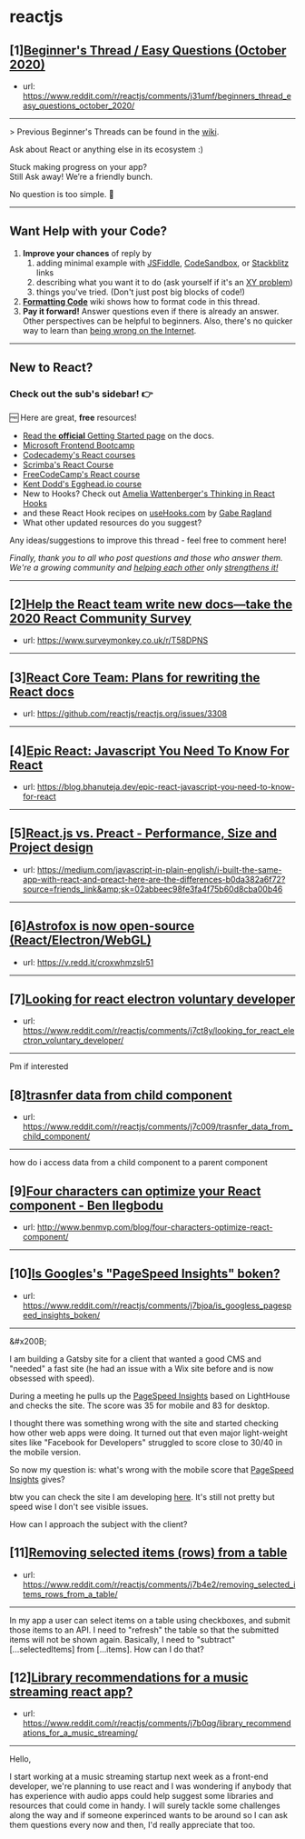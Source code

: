# reactjs
## [1][Beginner's Thread / Easy Questions (October 2020)](https://www.reddit.com/r/reactjs/comments/j31umf/beginners_thread_easy_questions_october_2020/)
- url: https://www.reddit.com/r/reactjs/comments/j31umf/beginners_thread_easy_questions_october_2020/
---
&gt; Previous Beginner's Threads can be found in the [wiki][wiki previous threads].

Ask about React or anything else in its ecosystem :)

Stuck making progress on your app?  
Still Ask away! We’re a friendly bunch.

No question is too simple. 🙂

---

## Want Help with your Code?

1. **Improve your chances** of reply by
   1. adding minimal example with [JSFiddle][jsfiddle], [CodeSandbox][code sandbox], or [Stackblitz][stackblitz] links
   1. describing what you want it to do (ask yourself if it's an [XY problem](https://meta.stackexchange.com/questions/66377/what-is-the-xy-problem))
   1. things you've tried. (Don't just post big blocks of code!)
1. **[Formatting Code][wiki formatting code]** wiki shows how to format code in this thread.
1. **Pay it forward!** Answer questions even if there is already an answer. Other perspectives can be helpful to beginners. Also, there's no quicker way to learn than [being wrong on the Internet][being wrong on the internet].

---

## New to React?

### Check out the sub's **sidebar**! 👉

🆓 Here are great, **free** resources!

- [Read the **official** Getting Started page][official getting started page] on the docs.
- [Microsoft Frontend Bootcamp][microsoft frontend bootcamp]
- [Codecademy's React courses][codecademy's react courses]
- [Scrimba's React Course][scrimba's react course]
- [FreeCodeCamp's React course][freecodecamp's react course]
- [Kent Dodd's Egghead.io course][kent dodd's egghead.io course]
- New to Hooks? Check out [Amelia Wattenberger's Thinking in React Hooks][thinking in react hooks]
- and these React Hook recipes on [useHooks.com][usehooks.com] by [Gabe Ragland](https://twitter.com/gabe_ragland)
- What other updated resources do you suggest?

Any ideas/suggestions to improve this thread - feel free to comment here!

_Finally, thank you to all who post questions and those who answer them. We're a growing community and [helping each other][learn by teaching] only [strengthens it!][learn in public]_

---

[usehooks.com]: https://usehooks.com/
[thinking in react hooks]: https://wattenberger.com/blog/react-hooks
[freecodecamp's react course]: https://www.freecodecamp.org/news/learn-react-course/
[microsoft frontend bootcamp]: https://www.reddit.com/r/reactjs/comments/auu02f/microsoft_has_open_sourced_their_frontend/
[official getting started page]: https://reactjs.org/docs/getting-started.html
[/u/acemarke]: https://www.reddit.com/u/acemarke
[suggested resources for learning react]: http://blog.isquaredsoftware.com/2017/12/blogged-answers-learn-react/
[kent dodd's egghead.io course]: http://kcd.im/beginner-react
[codecademy's react courses]: https://www.codecademy.com/catalog/language/javascript
[scrimba's react course]: https://scrimba.com/g/glearnreact
[wiki formatting code]: https://www.reddit.com/r/reactjs/wiki/index#wiki_formatting_code
[wiki previous threads]: https://www.reddit.com/r/reactjs/wiki/index#wiki_previous_threads
[code sandbox]: https://codesandbox.io/s/new
[jsfiddle]: https://jsfiddle.net/Luktwrdm/
[stackblitz]: https://stackblitz.com/
[being wrong on the internet]: https://xkcd.com/386/
[tweet organization]: https://twitter.com/dan_abramov/status/1027245759232651270?lang=en
[get started with redux]: https://www.reddit.com/r/reactjs/wiki/index#wiki_getting_started_with_redux
[learn by teaching]: https://en.wikipedia.org/wiki/Learning_by_teaching
[learn in public]: https://www.swyx.io/writing/learn-in-public/
## [2][Help the React team write new docs—take the 2020 React Community Survey](https://www.reddit.com/r/reactjs/comments/j5iqj3/help_the_react_team_write_new_docstake_the_2020/)
- url: https://www.surveymonkey.co.uk/r/T58DPNS
---

## [3][React Core Team: Plans for rewriting the React docs](https://www.reddit.com/r/reactjs/comments/j72x6r/react_core_team_plans_for_rewriting_the_react_docs/)
- url: https://github.com/reactjs/reactjs.org/issues/3308
---

## [4][Epic React: Javascript You Need To Know For React](https://www.reddit.com/r/reactjs/comments/j7afir/epic_react_javascript_you_need_to_know_for_react/)
- url: https://blog.bhanuteja.dev/epic-react-javascript-you-need-to-know-for-react
---

## [5][React.js vs. Preact - Performance, Size and Project design](https://www.reddit.com/r/reactjs/comments/j78pkg/reactjs_vs_preact_performance_size_and_project/)
- url: https://medium.com/javascript-in-plain-english/i-built-the-same-app-with-react-and-preact-here-are-the-differences-b0da382a6f72?source=friends_link&amp;sk=02abbeec98fe3fa4f75b60d8cba00b46
---

## [6][Astrofox is now open-source (React/Electron/WebGL)](https://www.reddit.com/r/reactjs/comments/j6kutn/astrofox_is_now_opensource_reactelectronwebgl/)
- url: https://v.redd.it/croxwhmzslr51
---

## [7][Looking for react electron voluntary developer](https://www.reddit.com/r/reactjs/comments/j7ct8y/looking_for_react_electron_voluntary_developer/)
- url: https://www.reddit.com/r/reactjs/comments/j7ct8y/looking_for_react_electron_voluntary_developer/
---
Pm if interested
## [8][trasnfer data from child component](https://www.reddit.com/r/reactjs/comments/j7c009/trasnfer_data_from_child_component/)
- url: https://www.reddit.com/r/reactjs/comments/j7c009/trasnfer_data_from_child_component/
---
how do i access data from a child component to a parent component
## [9][Four characters can optimize your React component - Ben Ilegbodu](https://www.reddit.com/r/reactjs/comments/j6v08t/four_characters_can_optimize_your_react_component/)
- url: http://www.benmvp.com/blog/four-characters-optimize-react-component/
---

## [10][Is Googles's "PageSpeed Insights" boken?](https://www.reddit.com/r/reactjs/comments/j7bjoa/is_googless_pagespeed_insights_boken/)
- url: https://www.reddit.com/r/reactjs/comments/j7bjoa/is_googless_pagespeed_insights_boken/
---
&amp;#x200B;

I am building a Gatsby site for a client that wanted a good CMS and "needed" a fast site (he had an issue with a Wix site before and is now obsessed with speed).

During a meeting he pulls up the [PageSpeed Insights](https://developers.google.com/speed/pagespeed/insights/) based on LightHouse and checks the site. The score was 35 for mobile and 83 for desktop.

I thought there was something wrong with the site and started checking how other web apps were doing. It turned out that even major light-weight sites like "Facebook for Developers" struggled to score close to 30/40 in the mobile version.

So now my question is: what's wrong with the mobile score that [PageSpeed Insights](https://developers.google.com/speed/pagespeed/insights/) gives?

btw you can check the site I am developing [here](https://thirsty-bell-786d5b.netlify.app/). It's still not pretty but speed wise I don't see visible issues.

How can I approach the subject with the client?
## [11][Removing selected items (rows) from a table](https://www.reddit.com/r/reactjs/comments/j7b4e2/removing_selected_items_rows_from_a_table/)
- url: https://www.reddit.com/r/reactjs/comments/j7b4e2/removing_selected_items_rows_from_a_table/
---
In my app a user can select items on a table using checkboxes, and submit those items to an API. I need to "refresh" the table so that the submitted items will not be shown again. Basically, I need to "subtract" \[...selectedItems\] from \[...items\]. How can I do that?
## [12][Library recommendations for a music streaming react app?](https://www.reddit.com/r/reactjs/comments/j7b0qg/library_recommendations_for_a_music_streaming/)
- url: https://www.reddit.com/r/reactjs/comments/j7b0qg/library_recommendations_for_a_music_streaming/
---
Hello, 

I start working at a music streaming startup next week as a front-end developer, we're planning to use react and I was wondering if anybody that has experience with audio apps could help suggest some libraries and resources that could come in handy. I will surely tackle some challenges along the way and if someone experinced wants to be around so I can ask them questions every now and then, I'd really appreciate that too.
